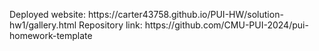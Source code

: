 <p> Deployed website: https://carter43758.github.io/PUI-HW/solution-hw1/gallery.html 
Repository link: https://github.com/CMU-PUI-2024/pui-homework-template </p>

